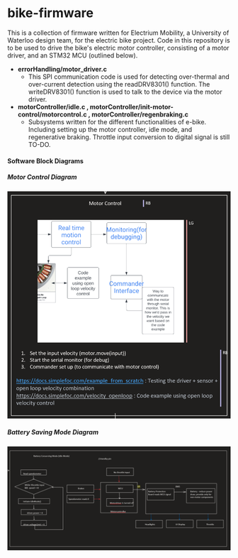 # bike-firmware

This is a collection of firmware written for Electrium Mobility, a University of Waterloo design team, for the electric bike project. Code in this repository is to be used to drive the bike's electric motor controller, consisting of a motor driver, and an STM32 MCU (outlined below).

- **errorHandling/motor_driver.c**
  - This SPI communication code is used for detecting over-thermal and over-current detection using the readDRV8301() function. The writeDRV8301() function is used to talk to the device via the motor driver.
- **motorController/idle.c , motorController/init-motor-control/motorcontrol.c , motorController/regenbraking.c**
  - Subsystems written for the different functionalities of e-bike. Including setting up the motor controller, idle mode, and regenerative braking. Throttle input conversion to digital signal is still TO-DO.

#### Software Block Diagrams

##### Motor Control Diagram
![alt text](motorcontrol-diagram.PNG)

##### Battery Saving Mode Diagram
![alt text](ecomode-diagram.PNG)

<!--##### Regen Braking Diagram!-->
<!--![alt text](regenbraking-diagram.PNG)!-->

